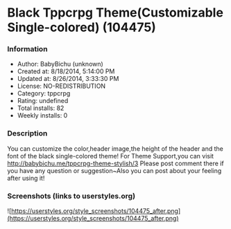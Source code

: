 # Black Tppcrpg Theme(Customizable Single-colored) (104475)

### Information
- Author: BabyBichu (unknown)
- Created at: 8/18/2014, 5:14:00 PM
- Updated at: 8/26/2014, 3:33:30 PM
- License: NO-REDISTRIBUTION
- Category: tppcrpg
- Rating: undefined
- Total installs: 82
- Weekly installs: 0


### Description
You can customize the color,header image,the height of the header and the font of the black single-colored theme!
For Theme Support,you can visit http://babybichu.me/tppcrpg-theme-stylish/3
Please post comment there if you have any question or suggestion~Also you can post about your feeling after using it!


### Screenshots (links to userstyles.org)
![https://userstyles.org/style_screenshots/104475_after.png](https://userstyles.org/style_screenshots/104475_after.png)


